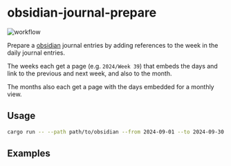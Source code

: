# obsidian-journal-prepare

![workflow](https://github.com/Aethelflaed/obsidian-journal-prepare/actions/workflows/rust.yml/badge.svg?branch=main)


Prepare a [obsidian](https://obsidian.md/) journal entries by adding references to the week in
the daily journal entries.

The weeks each get a page (e.g. `2024/Week 39`) that embeds the days and link to the previous
and next week, and also to the month.

The months also each get a page with the days embedded for a monthly view.

## Usage

```sh
cargo run -- --path path/to/obsidian --from 2024-09-01 --to 2024-09-30
```
## Examples

